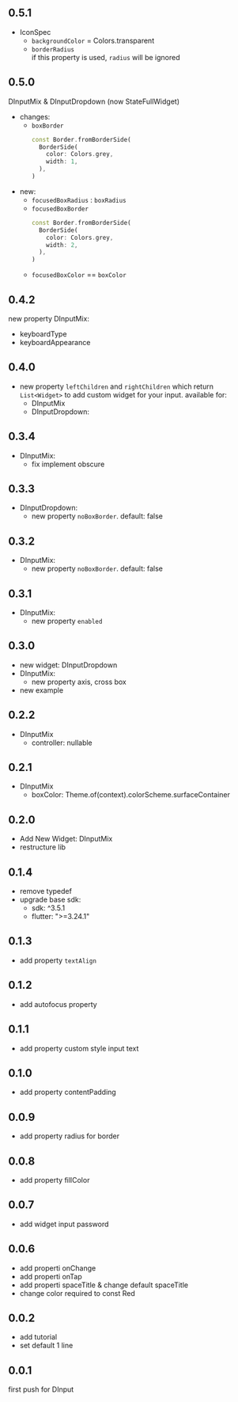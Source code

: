 ## 0.5.1

- IconSpec
  - `backgroundColor` = Colors.transparent
  - `borderRadius`  
    if this property is used, `radius` will be ignored

## 0.5.0

DInputMix & DInputDropdown (now StateFullWidget)

- changes:
  - `boxBorder`
    ```dart
    const Border.fromBorderSide(
      BorderSide(
        color: Colors.grey,
        width: 1,
      ),
    )
    ```
- new:
  - `focusedBoxRadius` : `boxRadius`
  - `focusedBoxBorder`
    ```dart
    const Border.fromBorderSide(
      BorderSide(
        color: Colors.grey,
        width: 2,
      ),
    )
    ```
  - `focusedBoxColor` == `boxColor`

## 0.4.2

new property DInputMix:

- keyboardType
- keyboardAppearance

## 0.4.0

- new property `leftChildren` and `rightChildren` which return `List<Widget>` to add custom widget for your input. available for:
  - DInputMix
  - DInputDropdown:

## 0.3.4

- DInputMix:
  - fix implement obscure

## 0.3.3

- DInputDropdown:
  - new property `noBoxBorder`. default: false

## 0.3.2

- DInputMix:
  - new property `noBoxBorder`. default: false

## 0.3.1

- DInputMix:
  - new property `enabled`

## 0.3.0

- new widget: DInputDropdown
- DInputMix:
  - new property axis, cross box
- new example

## 0.2.2

- DInputMix
  - controller: nullable

## 0.2.1

- DInputMix
  - boxColor: Theme.of(context).colorScheme.surfaceContainer

## 0.2.0

- Add New Widget: DInputMix
- restructure lib

## 0.1.4

- remove typedef
- upgrade base sdk:
  - sdk: ^3.5.1
  - flutter: ">=3.24.1"

## 0.1.3

- add property `textAlign`

## 0.1.2

- add autofocus property

## 0.1.1

- add property custom style input text

## 0.1.0

- add property contentPadding

## 0.0.9

- add property radius for border

## 0.0.8

- add property fillColor

## 0.0.7

- add widget input password

## 0.0.6

- add properti onChange
- add properti onTap
- add properti spaceTitle & change default spaceTitle
- change color required to const Red

## 0.0.2

- add tutorial
- set default 1 line

## 0.0.1

first push for DInput
